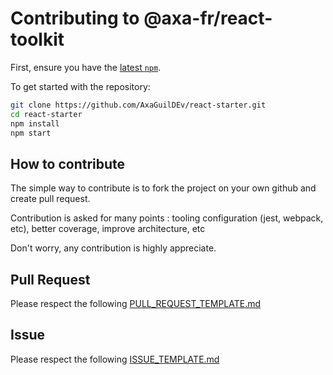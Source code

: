 # Contributing to @axa-fr/react-toolkit

First, ensure you have the [latest `npm`](https://docs.npmjs.com/).

To get started with the repository:

```sh
git clone https://github.com/AxaGuilDEv/react-starter.git
cd react-starter
npm install
npm start
```

## How to contribute

The simple way to contribute is to fork the project on your own github and create pull request.

Contribution is asked for many points : tooling configuration (jest, webpack, etc), better coverage, improve architecture, etc

Don't worry, any contribution is highly appreciate.

## Pull Request

Please respect the following [PULL_REQUEST_TEMPLATE.md](./PULL_REQUEST_TEMPLATE.md)

## Issue

Please respect the following [ISSUE_TEMPLATE.md](./ISSUE_TEMPLATE.md)
